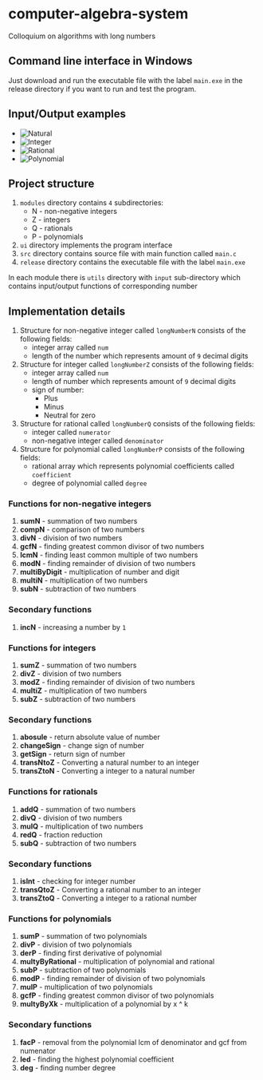 # computer-algebra-system
Colloquium on algorithms with long numbers

## Command line interface in Windows
Just download and run the executable file with the label `main.exe` in the release directory if you want to run and test the program.

## Input/Output examples
- ![Natural](https://github.com/antisheeeh/computer-algebra-system/blob/master/screenshots/natural_example.PNG)
- ![Integer](https://github.com/antisheeeh/computer-algebra-system/blob/master/screenshots/integer_example.PNG)
- ![Rational](https://github.com/antisheeeh/computer-algebra-system/blob/master/screenshots/rational_example.PNG)
- ![Polynomial](https://github.com/antisheeeh/computer-algebra-system/blob/master/screenshots/polynomial_example.PNG)

## Project structure
1. `modules` directory contains `4` subdirectories:
    * N - non-negative integers
    * Z - integers
    * Q - rationals
    * P - polynomials
2. `ui` directory implements the program interface
3. `src` directory contains source file with main function called `main.c`
4. `release` directory contains the executable file with the label `main.exe`

In each module there is `utils` directory with `input` sub-directory which contains input/output functions of corresponding number

## Implementation details
1. Structure for non-negative integer called `longNumberN` consists of the following fields:
   * integer array called `num`
   * length of the number which represents amount of `9` decimal digits
2. Structure for integer called `longNumberZ` consists of the following fields:
   * integer array called `num`
   * length of number which represents amount of `9` decimal digits
   * sign of number:
     * Plus
     * Minus
     * Neutral for zero
3. Structure for rational called `longNumberQ` consists of the following fields:
   * integer called `numerator`
   * non-negative integer called `denominator`
4. Structure for polynomial called `longNumberP` consists of the following fields:
   * rational array which represents polynomial coefficients called `coefficient`
   * degree of polynomial called `degree`

### Functions for non-negative integers
1. **sumN** - summation of two numbers
2. **compN** - comparison of two numbers
3. **divN** - division of two numbers
4. **gcfN** - finding greatest common divisor of two numbers
5. **lcmN** - finding least common multiple of two numbers
6. **modN** - finding remainder of division of two numbers
7. **multiByDigit** - multiplication of number and digit
8. **multiN** - multiplication of two numbers
9.  **subN** - subtraction of two numbers
### Secondary functions
1. **incN** - increasing a number by `1`

### Functions for integers
1. **sumZ** - summation of two numbers
2. **divZ** - division of two numbers
3. **modZ** - finding remainder of division of two numbers
4. **multiZ** - multiplication of two numbers
5. **subZ** - subtraction of two numbers
### Secondary functions
1. **abosule** - return absolute value of number
2. **changeSign** - change sign of number
3. **getSign** - return sign of number
4. **transNtoZ** - Converting a natural number to an integer
5. **transZtoN** - Converting a integer to a natural number

### Functions for rationals
1. **addQ** - summation of two numbers
2. **divQ** - division of two numbers
3. **mulQ** - multiplication of two numbers
4. **redQ** - fraction reduction
5. **subQ** - subtraction of two numbers
### Secondary functions
1. **isInt** - checking for integer number
2. **transQtoZ** - Converting a rational number to an integer
3. **transZtoQ** - Converting a integer to a rational number

### Functions for polynomials
1. **sumP** - summation of two polynomials
2. **divP** - division of two polynomials
3. **derP** - finding first derivative of polynomial
4. **multyByRational** - multiplication of polynomial and rational
5. **subP** - subtraction of two polynomials
6. **modP** - finding remainder of division of two polynomials 
7. **mulP** - multiplication of two polynomials
8. **gcfP** - finding greatest common divisor of two polynomials
9. **multyByXk** - multiplication of a polynomial by x ^ k
### Secondary functions
1. **facP** - removal from the polynomial lcm of denominator and gcf from numenator
2. **led** - finding the highest polynomial coefficient
3. **deg** - finding number degree
